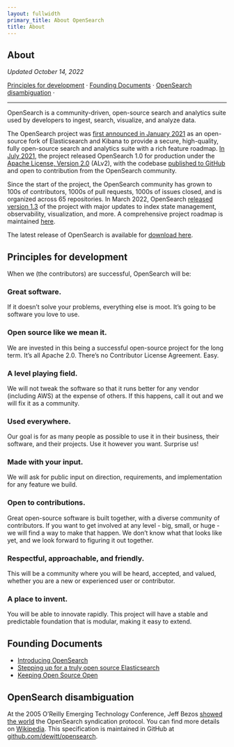 ```yaml
---
layout: fullwidth
primary_title: About OpenSearch
title: About
---
```


## About
_Updated October 14, 2022_

[Principles for development](#principles-for-development) &middot; [Founding Documents](#founding-documents) &middot; [OpenSearch disambiguation](#opensearch-disambiguation) &middot;

---

OpenSearch is a community-driven, open-source search and analytics suite used by developers to ingest, search, visualize, and analyze data.
 
The OpenSearch project was [first announced in January 2021](https://aws.amazon.com/blogs/opensource/stepping-up-for-a-truly-open-source-elasticsearch/) as an open-source fork of Elasticsearch and Kibana to provide a secure, high-quality, fully open-source search and analytics suite with a rich feature roadmap. [In July 2021](https://opensearch.org/blog/updates/2021/07/opensearch-general-availability-announcement/), the project released OpenSearch 1.0 for production under the [Apache License, Version 2.0](https://www.apache.org/licenses/LICENSE-2.0) (ALv2), with the codebase [published to GitHub](https://github.com/opensearch-project) and open to contribution from the OpenSearch community.
 
Since the start of the project, the OpenSearch community has grown to 100s of contributors, 1000s of pull requests, 1000s of issues closed, and is organized across 65 repositories. In March 2022, OpenSearch [released version 1.3](https://opensearch.org/blog/releases/2022/03/launch-announcement-1-3-0/) of the project with major updates to index state management, observability, visualization, and more. A comprehensive project roadmap is maintained [here](https://github.com/orgs/opensearch-project/projects/1).
 
The latest release of OpenSearch is available for [download here](https://opensearch.org/downloads.html).
 
## Principles for development ##

When we (the contributors) are successful, OpenSearch will be:
 
### Great software. ###
If it doesn’t solve your problems, everything else is moot. It’s going to be software you love to use.
 
### Open source like we mean it. ###
We are invested in this being a successful open-source project for the long term. It’s all Apache 2.0. There’s no Contributor License Agreement. Easy.
 
### A level playing field. ###
We will not tweak the software so that it runs better for any vendor (including AWS) at the expense of others. If this happens, call it out and we will fix it as a community.
 
### Used everywhere. ###
Our goal is for as many people as possible to use it in their business, their software, and their projects. Use it however you want. Surprise us!
 
### Made with your input. ###
We will ask for public input on direction, requirements, and implementation for any feature we build.
 
### Open to contributions. ###
Great open-source software is built together, with a diverse community of contributors. If you want to get involved at any level - big, small, or huge - we will find a way to make that happen. We don’t know what that looks like yet, and we look forward to figuring it out together.
 
### Respectful, approachable, and friendly. ###
This will be a community where you will be heard, accepted, and valued, whether you are a new or experienced user or contributor.
 
### A place to invent. ###
You will be able to innovate rapidly. This project will have a stable and predictable foundation that is modular, making it easy to extend.

## Founding Documents ##

* [Introducing OpenSearch](https://aws.amazon.com/blogs/opensource/introducing-opensearch)
* [Stepping up for a truly open source Elasticsearch](https://aws.amazon.com/blogs/opensource/stepping-up-for-a-truly-open-source-elasticsearch/)
* [Keeping Open Source Open](https://aws.amazon.com/blogs/opensource/keeping-open-source-open-open-distro-for-elasticsearch/)

## OpenSearch disambiguation ##
At the 2005 O’Reilly Emerging Technology Conference, Jeff Bezos [showed the world](https://www.technologyreview.com/2005/03/15/231423/jeff-bezos-unveils-vertical-search-live-from-the-oreilly-e-tech-conference/) the OpenSearch syndication protocol. You can find more details on [Wikipedia](https://en.wikipedia.org/wiki/OpenSearch). This specification is maintained in GitHub at [github.com/dewitt/opensearch](http://github.com/dewitt/opensearch).


<br />

